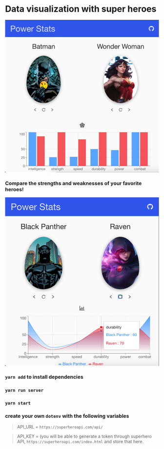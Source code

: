 # Data visualization with super heroes

![BarGraph](./public/images/bar.png)

### Compare the strengths and weaknesses of your favorite heroes!

![WaveGraph](./public/images/wave.png)

### `yarn add` to install dependencies

### `yarn run server`

### `yarn start`

### create your own `dotenv` with the following variables

> API_URL = `https://superheroapi.com/api/`

> API_KEY = (you will be able to generate a token through superhero API, `https://superheroapi.com/index.html` and store that here.
